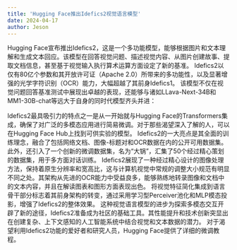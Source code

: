 ```yaml
---
title: 'Hugging Face推出Idefics2视觉语言模型'
date: 2024-04-17
author: Jeson
---
```


Hugging Face宣布推出Idefics2，这是一个多功能模型，能够根据图片和文本理解和生成文本回应。该模型在回答视觉问题、描述视觉内容、从图片创建故事、提取文档信息，甚至基于视觉输入执行算术运算方面设定了新的基准。
Idefics2以仅有80亿个参数和其开放许可证（Apache 2.0）所带来的多功能性，以及显著增强的光学字符识别（OCR）能力，大幅超越了其前身Idefics1。
该模型不仅在视觉问题回答基准测试中展现出卓越的表现，还能够与诸如LLava-Next-34B和MM1-30B-chat等远大于自身的同时代模型齐头并进：

Idefics2最具吸引力的特点之一是从一开始就与Hugging Face的Transformers集成，确保了对广泛的多模态应用进行简易微调。对于那些渴望深入了解的人，可以在Hugging Face Hub上找到可供实验的模型。
Idefics2的一大亮点是其全面的训练理念，融合了包括网络文档、图像-标题对和OCR数据在内的公开可用数据集。此外，还引入了一个创新的微调数据集，名为“大锅”，汇集了50个经过精心策划的数据集，用于多方面对话训练。
Idefics2展现了一种经过精心设计的图像处理方法，保持着原生分辨率和宽高比，这与计算机视觉中常规的调整大小规范有明显不同之处。其架构从先进的OCR能力中受益良多，能够熟练地转录图像和文档中的文本内容，并且在解读图表和图形方面表现出色。
将视觉特征简化集成到语言骨干部分标志着其前身架构的转变，通过采用学习型Perceiver池化和MLP模态投影，增强了Idefics2的整体效果。
这种视觉语言模型的进步为探索多模态交互开辟了新的途径，Idefics2准备成为社区的基础工具。其性能提升和技术创新突显出在创建复杂、上下文感知的人工智能系统中结合视觉和文本数据的潜力。
对于渴望利用Idefics2功能的爱好者和研究人员，Hugging Face提供了详细的微调教程。
